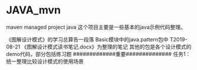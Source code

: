 # JAVA_mvn
maven managed project java
这个项目主要是一些基本的java示例代码整理。


《图解设计模式》的学习总算告一段落 Basic模块中的java.pattern包中 T2019-08-21 
    《图解设计模式读书笔记.docx》为整理的笔记
     其他的包是各个设计模式的demo代码，部分包括练习题
     #############重要##############
     任务1：统一整理比较设计模式的使用场景
